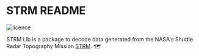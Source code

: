 # STRM README
![licence](https://img.shields.io/github/license/cmedinaarmas/strmlib.svg)

STRM Lib is a package to decode data generated from the NASA's Shuttle Radar Topography Mission [STRM](https://www2.jpl.nasa.gov/srtm/). :world_map:
